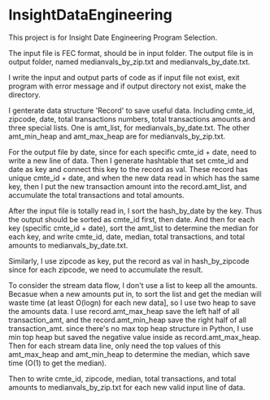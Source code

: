 # InsightDataEngineering

This project is for Insight Date Engineering Program Selection.

The input file is FEC format, should be in input folder.
The output file is in output folder, named medianvals_by_zip.txt and medianvals_by_date.txt.

I write the input and output parts of code as if input file not exist, exit program with error message and
if output directory not exist, make the directory.

I genterate data structure 'Record' to save useful data. Including cmte_id, zipcode, date, total transactions numbers,
total transactions amounts and three special lists. One is amt_list, for medianvals_by_date.txt. The other amt_min_heap
and amt_max_heap are for medianvals_by_zip.txt.  

For the output file by date, since for each specific cmte_id + date, need to write a new line of data. Then I generate
hashtable that set cmte_id and date as key and connect this key to the record as val. These record has unique cmte_id + date, 
and when the new data read in which has the same key, then I put the new transaction amount into the record.amt_list, and 
accumulate the total transactions and total amounts.

After the input file is totally read in, I sort the hash_by_date by the key. Thus the output should be sorted as cmte_id first,
then date. And then for each key (specific cmte_id + date), sort the amt_list to determine the median for each key, and 
write cmte_id, date, median, total transactions, and total amounts to medianvals_by_date.txt.        


Similarly, I use zipcode as key, put the record as val in hash_by_zipcode since for each zipcode, we need to accumulate 
the result.

To consider the stream data flow, I don't use a list to keep all the amounts. Becasue when a new amounts put in, to sort the list and get the median will waste time (at least O(logn) for each new data], so I use two heap to save the amounts data. 
I use record.amt_max_heap save the left half of all transaction_amt, and the record.amt_min_heap save the right half 
of all transaction_amt. since there's no max top heap structure in Python, I use min top heap but saved the negative 
value inside as record.amt_max_heap. Then for each stream data line, only need the top values of this amt_max_heap
and amt_min_heap to determine the median, which save time (O(1) to get the median). 

Then to write cmte_id, zipcode, median, total transactions, and total amounts to medianvals_by_zip.txt for each new valid input line of data.

  
                
   
